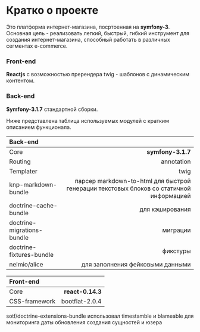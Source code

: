Кратко о проекте
================

Это платформа интернет-магазина, посртоенная на **symfony-3**. Основная цель - реализовать легкий, быстрый, гибкий инструмент для создания интернет-магазина, способный работать в различных сегментах e-commerce.  

### Front-end

**Reactjs** с возможностью пререндера twig - шаблонов с динамическим контентом.

### Back-end

**Symfony-3.1.7** стандартной сборки.

Ниже представлена таблица используемых модулей с кратким описанием функционала. 

|Back-end                      |                                                      |
| :------------------------------------- | --------------------------------------------------: |
|Core     |  **symfony-3.1.7**                          |
|Routing           | annotation                            |
|Templater               |   twig|
|knp-markdown-bundle               |   парсер markdown-to-html для быстрой генерации текстовых блоков со статичной информацией|
|doctrine-cache-bundle | для кэширования |
|doctrine-migrations-bundle | миграции |
|doctrine-fixtures-bundle | фикстуры |
|nelmio/alice|для заполнения фейковыми данными|

|Front-end                |                                                      |
| :------------------------------------- | --------------------------------------------------: |
|Core     | **react-0.14.3** |
|CSS-framework | bootflat-2.0.4  |

sotf/doctrine-extensions-bundle
использовал timestamble и blameable для мониторинга даты обновления создания сущностей и юзера